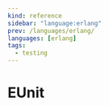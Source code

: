 ```yaml
---
kind: reference
sidebar: "language:erlang"
prev: /languages/erlang/
languages: [erlang]
tags:
  - testing
---
```


# EUnit

<!--
TODO: Finish this reference
TODO: Add tutorial and link to it
TODO: Add any recipes and link to them
-->
